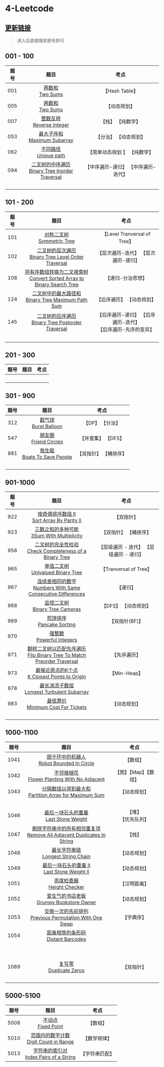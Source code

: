 # 4-Leetcode

## [更新链接](https://www.zhangjc.site/category/code/)

> 进入后直接搜索题号即可

## 001  - 100

| 题号 |                             题目                             |                考点                 |
| :--: | :----------------------------------------------------------: | :---------------------------------: |
| 001  |               [两数和<br>Two Sums](doc/001.md)               |           【Hash Table】            |
| 005  |              [两数和<br/>Two Sums](doc/005.md)               |            【动态规划】             |
| 007  |          [整数反转<br>Reverse Integer](doc/007.md)           |          【栈】 【纯数学】          |
| 053  |         [最大子序和<br>Maximum Subarray](doc/053.md)         |        【分治】 【动态规划】        |
| 062  |            [不同路径<br>Unique path](doc/062.md)             |    【简单动态规划 】 【纯数学】     |
| 094  | [二叉树的中序遍历<br/>Binary Tree Inorder Traversal](doc/094.md) | 【中序遍历-递归】 【中序遍历-迭代】 |
|      |                       [<br>](doc/.md)                        |                                     |

## 101 - 200

| 题号 |                             题目                             |                             考点                             |
| :--: | :----------------------------------------------------------: | :----------------------------------------------------------: |
| 101  |          [对称二叉树<br>Symmetric Tree](doc/101.md)          |                 【Level Tranversal of Tree】                 |
| 102  | [二叉树的层次遍历<br>Binary Tree Level Order Traversal](doc/102.md) |             【层次遍历-迭代】 【层次遍历-递归】              |
| 108  | [将有序数组转换为二叉搜索树<br>Convert Sorted Array to Binary Search Tree](doc/108.md) |                      【递归-分治思想】                       |
| 124  | [二叉树中的最大路径和<br>Binary Tree Maximum Path Sum](doc/124.md) |                  【后序遍历】 【动态规划】                   |
| 145  | [二叉树的后序遍历<br>Binary Tree Postorder Traversal](doc/145.md) | 【后序遍历-递归】 【后序遍历-迭代】<br>【后序遍历-先序的变异】 |
|      |                       [<br>](doc/.md)                        |                                                              |

## 201 - 300

| 题号 |      题目       | 考点 |
| :--: | :-------------: | :--: |
|      | [<br>](doc/.md) |      |

## 301 - 900
| 题号 |                     题目                     |         考点          |
| :--: | :------------------------------------------: | :-------------------: |
| 312  |    [戳气球<br>Burst Balloon](doc/312.md)     |    【DP】 【分治】    |
| 547  |    [朋友圈<br>Friend Circles](doc/547.md)    |  【并查集】 【DFS】   |
| 881  | [救生艇<br>Boats To Save People](doc/881.md) | 【双指针】 【桶排序】 |
|      |               [<br>](doc/.md)                |                       |

## 901-1000


| 题号 |                             题目                             |                   考点                    |
| :--: | :----------------------------------------------------------: | :---------------------------------------: |
| 922  |  [按奇偶排序数组 II<br>Sort Array By Parity II](doc/922.md)  |                【双指针】                 |
| 923  |  [三数之和的多种可能<br>3Sum With Multiplicity](doc/923.md)  |           【双指针】 【桶排序】           |
| 958  | [二叉树的完全性检验<br>Check Completeness of a Binary Tree](doc/958.md) |  【层级遍历 - 迭代】 【层级遍历 - 递归】  |
| 965  |      [单值二叉树<br>Univalued Binary Tree](doc/965.md)       |          【Tranversal of Tree】           |
| 967  | [连续差相同的数字<br>Numbers With Same Consecutive Differences](doc/967.md) |                 【递归】                  |
| 968  |       [监控二叉树<br>Binary Tree Cameras](doc/968.md)        |           【DFS】 【动态规划】            |
| 969  |          [煎饼排序<br/>Pancake Sorting](doc/969.md)          | 【双指针(BF)】 |
| 970  |          [强整数<br>Powerful Integers](doc/970.md)           |                                           |
| 971  | [翻转二叉树以匹配先序遍历<br>Flip Binary Tree To Match Preorder Traversal](doc/971.md) |               【先序遍历】                |
| 973  | [最接近原点的K个点<br>K Closest Points to Origin](doc/973.md) |               【Min-Heap】                |
| 978  |  [最长湍流子数组<br>Longest Turbulent Subarray](doc/978.md)  |                                           |
| 983  |      [最低票价<br>Minimum Cost For Tickets](doc/983.md)      |               【动态规划】                |
|      |                       [<br>](doc/.md)                        |                                           |

## 1000-1100

| 题号 |                             题目                             |     考点     |
| :--: | :----------------------------------------------------------: | :----------: |
| 1041 | [困于环中的机器人<br/>Robot Bounded In Circle](https://www.zhangjc.site/archives/332.html) | 【数组】 |
| 1042 | [不邻接植花<br/>Flower Planting With No Adjacent](https://www.zhangjc.site/archives/355.html) | 【图】【Map】【数组】 |
| 1043 | [分隔数组以得到最大和<br/>Partition Array for Maximum Sum](<https://www.zhangjc.site/archives/356.html>) | 【动态规划】 |
|  | [<br/>]() |  |
| 1046 | [最后一块石头的重量<br/>Last Stone Weight](https://www.zhangjc.site/archives/284.html) | 【堆】<br/>【优先队列】 |
| 1047 | [删除字符串中的所有相邻重复项<br/>Remove All Adjacent Duplicates In String](https://www.zhangjc.site/archives/326.html) | 【栈】 |
| 1048 | [最长字符串链<br/>Longest String Chain](https://www.zhangjc.site/archives/285.html) | 【动态规划】 |
| 1049 | [最后一块石头的重量 II<br/>Last Stone Weight II](https://www.zhangjc.site/archives/327.html) | 【动态规划】 |
| 1051 | [高度检查器<br>Height Checker](https://www.zhangjc.site/archives/98.html) | 【汉明距离】 |
| 1052 | [爱生气的书店老板<br>Grumpy Bookstore Owner](https://www.zhangjc.site/archives/103.html) | 【动态规划】 |
| 1053 | [交换一次的先前排列<br>Previous Permutation With One Swap](https://www.zhangjc.site/archives/324.html) | 【字典序】 |
| 1054 | [距离相等的条形码<br>Distant Barcodes](https://www.zhangjc.site/archives/105.html) |              |
|      |                       [<br>](doc/.md)                        |              |
|  |                       [<br>](doc/.md)                        |              |
| 1089 | [复写零<br>Duplicate Zeros](https://www.zhangjc.site/archives/541.html) | 【双指针】 |
|  |                       [<br>](doc/.md)                        |              |

## 5000-5100
| 题号 |                             题目                             |     考点     |
| :--: | :----------------------------------------------------------: | :----------: |
| 5008 | [不动点<br/>Fixed Point](https://www.zhangjc.site/archives/382.html) | 【数组】 |
| 5010 | [范围内的数字计数<br/>Digit Count in Range](<https://www.zhangjc.site/archives/384.html>) | 【数学规律】 |
| 5013 | [字符串的索引对<br/>Index Pairs of a String](https://www.zhangjc.site/archives/380.html) | 【字符串匹配】 |

